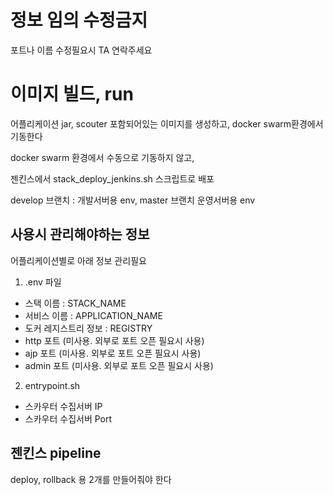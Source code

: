 # 정보 임의 수정금지 
포트나 이름 수정필요시 TA 연락주세요

# 이미지 빌드, run 
어플리케이션 jar, scouter 포함되어있는 이미지를 생성하고, docker swarm환경에서 기동한다

docker swarm 환경에서 수동으로 기동하지 않고, 

젠킨스에서 stack_deploy_jenkins.sh 스크립트로 배포 

develop 브랜치 : 개발서버용 env, master 브랜치 운영서버용 env


## 사용시 관리해야하는 정보
어플리케이션별로 아래 정보 관리필요
1. .env 파일

- 스택 이름 : STACK_NAME
- 서비스 이름 : APPLICATION_NAME
- 도커 레지스트리 정보 : REGISTRY
- http 포트 (미사용. 외부로 포트 오픈 필요시 사용)
- ajp 포트 (미사용. 외부로 포트 오픈 필요시 사용)
- admin 포트 (미사용. 외부로 포트 오픈 필요시 사용)

2. entrypoint.sh
- 스카우터 수집서버 IP
- 스카우터 수집서버 Port

## 젠킨스 pipeline 
deploy, rollback 용 2개를 만들어줘야 한다


